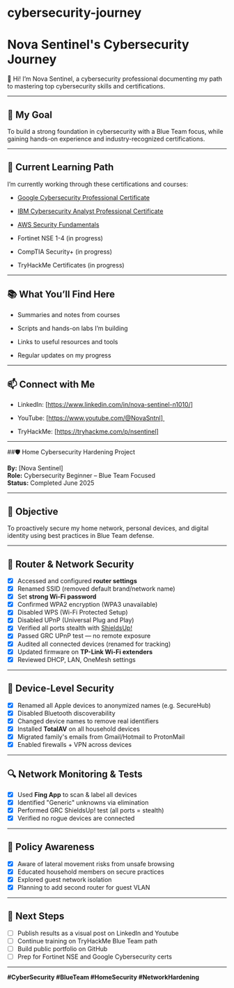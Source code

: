 # cybersecurity-journey
# Nova Sentinel's Cybersecurity Journey

👋 Hi! I’m Nova Sentinel, a cybersecurity professional documenting my path to mastering top cybersecurity skills and certifications.

---

## 🎯 My Goal  

To build a strong foundation in cybersecurity with a Blue Team focus, while gaining hands-on experience and industry-recognized certifications.

---

## 🚀 Current Learning Path  

I’m currently working through these certifications and courses:  

- [Google Cybersecurity Professional Certificate](https://www.coursera.org/professional-certificates/google-cybersecurity)  

- [IBM Cybersecurity Analyst Professional Certificate](https://www.coursera.org/professional-certificates/ibm-cybersecurity-analyst)  

- [AWS Security Fundamentals](https://www.coursera.org/learn/aws-security-fundamentals)  

- Fortinet NSE 1-4 (in progress)

- CompTIA Security+ (in progress)

- TryHackMe Certificates (in progress)

---


## 📚 What You’ll Find Here  

- Summaries and notes from courses  

- Scripts and hands-on labs I’m building  

- Links to useful resources and tools  

- Regular updates on my progress

---

## 📫 Connect with Me  

- LinkedIn: [https://www.linkedin.com/in/nova-sentinel-n1010/]  

- YouTube: [https://www.youtube.com/@NovaSntnl] 

- TryHackMe: [https://tryhackme.com/p/nsentinel]

---

##🛡️ Home Cybersecurity Hardening Project

**By:** [Nova Sentinel]  
**Role:** Cybersecurity Beginner – Blue Team Focused  
**Status:** Completed June 2025

---

## 🎯 Objective

To proactively secure my home network, personal devices, and digital identity using best practices in Blue Team defense.

---

## 🔌 Router & Network Security

- [x] Accessed and configured **router settings**
- [x] Renamed SSID (removed default brand/network name)
- [x] Set **strong Wi-Fi password**
- [x] Confirmed WPA2 encryption (WPA3 unavailable)
- [x] Disabled WPS (Wi-Fi Protected Setup)
- [x] Disabled UPnP (Universal Plug and Play)
- [x] Verified all ports stealth with [ShieldsUp!](https://www.grc.com/shieldsup)
- [x] Passed GRC UPnP test — no remote exposure
- [x] Audited all connected devices (renamed for tracking)
- [x] Updated firmware on **TP-Link Wi-Fi extenders**
- [x] Reviewed DHCP, LAN, OneMesh settings

---

## 📱 Device-Level Security

- [x] Renamed all Apple devices to anonymized names (e.g. SecureHub)
- [x] Disabled Bluetooth discoverability
- [x] Changed device names to remove real identifiers
- [x] Installed **TotalAV** on all household devices
- [x] Migrated family's emails from Gmail/Hotmail to ProtonMail
- [x] Enabled firewalls + VPN across devices

---

## 🔍 Network Monitoring & Tests

- [x] Used **Fing App** to scan & label all devices
- [x] Identified "Generic" unknowns via elimination
- [x] Performed GRC ShieldsUp! test (all ports = stealth)
- [x] Verified no rogue devices are connected

---

## 🧠 Policy Awareness

- [x] Aware of lateral movement risks from unsafe browsing
- [x] Educated household members on secure practices
- [x] Explored guest network isolation
- [x] Planning to add second router for guest VLAN

---

## 🧭 Next Steps

- [ ] Publish results as a visual post on LinkedIn and Youtube
- [ ] Continue training on TryHackMe Blue Team path
- [ ] Build public portfolio on GitHub 
- [ ] Prep for Fortinet NSE and Google Cybersecurity certs

---

**#CyberSecurity #BlueTeam #HomeSecurity #NetworkHardening**

